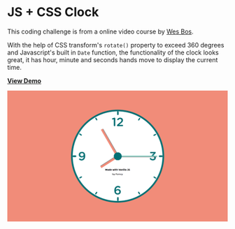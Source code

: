 # JS + CSS Clock

This coding challenge is from a online video course by [Wes Bos](https://javascript30.com/). 

With the help of CSS transform's `rotate()` property to exceed 360 degrees and Javascript's built in `Date` function, the functionality of the clock looks great, it has hour, minute and seconds hands move to display the current time.  

[**View Demo**](https://chinyi3005.github.io/100websites/28-clock)

![JS + CSS Clock](./imgs/demo-clock.png)
